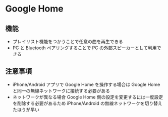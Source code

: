 # Google Home

## 機能

- プレイリスト機能をつかうことで任意の曲を再生できる
- PC と Bluetooth ペアリングすることで PC の外部スピーカーとして利用できる

## 注意事項

- iPhone/Android アプリで Google Home を操作する場合は Google Home と同一の無線ネットワークに接続する必要がある
- ネットワークが異なる場合 Google Home 側の設定を変更するには一度設定を削除する必要があるため iPhone/Android の無線ネットワークを切り替えたほうが早い

